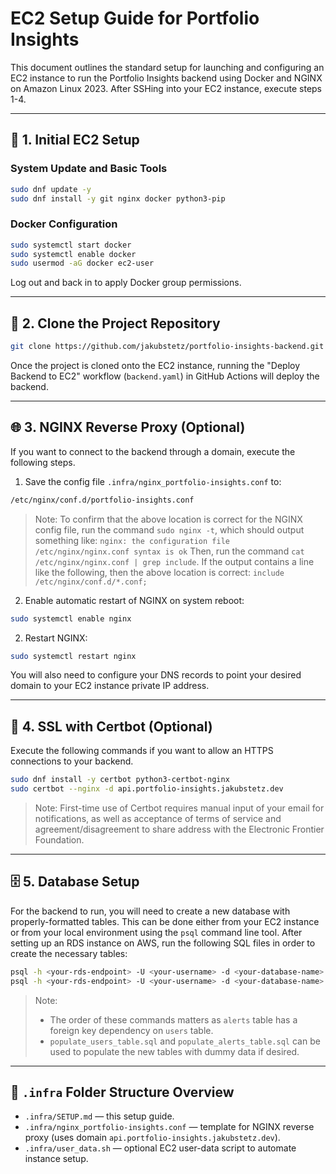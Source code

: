 # EC2 Setup Guide for Portfolio Insights

This document outlines the standard setup for launching and configuring an EC2 instance to run the Portfolio Insights backend using Docker and NGINX on Amazon Linux 2023. After SSHing into your EC2 instance, execute steps 1-4.

---

## 🔧 1. Initial EC2 Setup

### System Update and Basic Tools

```bash
sudo dnf update -y
sudo dnf install -y git nginx docker python3-pip
```

### Docker Configuration

```bash
sudo systemctl start docker
sudo systemctl enable docker
sudo usermod -aG docker ec2-user
```

Log out and back in to apply Docker group permissions.

---

## 🧬 2. Clone the Project Repository

```bash
git clone https://github.com/jakubstetz/portfolio-insights-backend.git
```

Once the project is cloned onto the EC2 instance, running the "Deploy Backend to EC2" workflow (`backend.yaml`) in GitHub Actions will deploy the backend.

---

## 🌐 3. NGINX Reverse Proxy (Optional)

If you want to connect to the backend through a domain, execute the following steps.

1. Save the config file `.infra/nginx_portfolio-insights.conf` to:

```bash
/etc/nginx/conf.d/portfolio-insights.conf
```

> Note:
> To confirm that the above location is correct for the NGINX config file, run the command `sudo nginx -t`, which should output something like:
> `nginx: the configuration file /etc/nginx/nginx.conf syntax is ok`
> Then, run the command `cat /etc/nginx/nginx.conf | grep include`. If the output contains a line like the following, then the above location is correct:
> `include /etc/nginx/conf.d/*.conf;`

2. Enable automatic restart of NGINX on system reboot:

```bash
sudo systemctl enable nginx
```

2. Restart NGINX:

```bash
sudo systemctl restart nginx
```

You will also need to configure your DNS records to point your desired domain to your EC2 instance private IP address.

---

## 🔐 4. SSL with Certbot (Optional)

Execute the following commands if you want to allow an HTTPS connections to your backend.

```bash
sudo dnf install -y certbot python3-certbot-nginx
sudo certbot --nginx -d api.portfolio-insights.jakubstetz.dev
```

> Note:
> First-time use of Certbot requires manual input of your email for notifications, as well as acceptance of terms of service and agreement/disagreement to share address with the Electronic Frontier Foundation.

---

## 🗄️ 5. Database Setup

For the backend to run, you will need to create a new database with properly-formatted tables. This can be done either from your EC2 instance or from your local environment using the `psql` command line tool. After setting up an RDS instance on AWS, run the following SQL files in order to create the necessary tables:

```bash
psql -h <your-rds-endpoint> -U <your-username> -d <your-database-name> -f sql/create_users_table.sql
psql -h <your-rds-endpoint> -U <your-username> -d <your-database-name> -f sql/create_alerts_table.sql
```

> Note:
>
> - The order of these commands matters as `alerts` table has a foreign key dependency on `users` table.
> - `populate_users_table.sql` and `populate_alerts_table.sql` can be used to populate the new tables with dummy data if desired.

---

## 📂 `.infra` Folder Structure Overview

- `.infra/SETUP.md` — this setup guide.
- `.infra/nginx_portfolio-insights.conf` — template for NGINX reverse proxy (uses domain `api.portfolio-insights.jakubstetz.dev`).
- `.infra/user_data.sh` — optional EC2 user-data script to automate instance setup.
